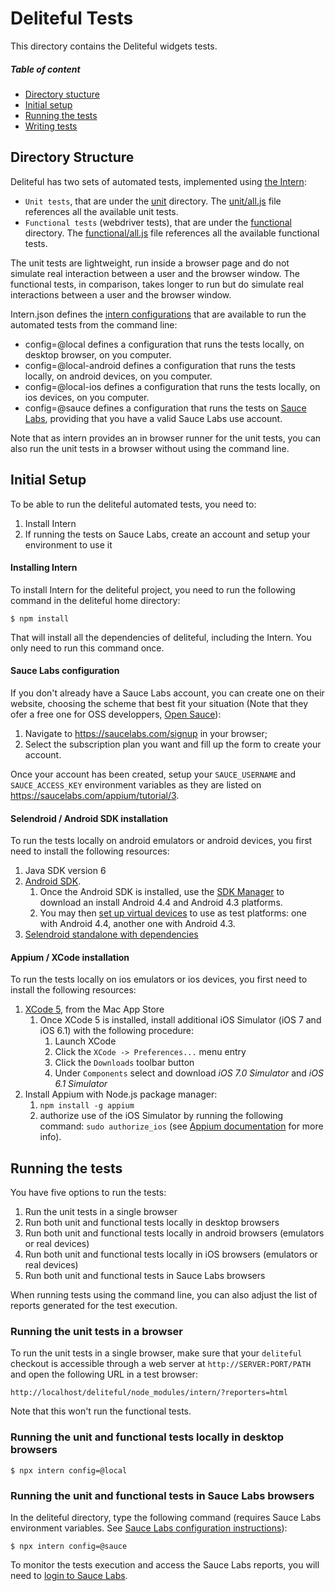 # Deliteful Tests

This directory contains the Deliteful widgets tests.

##### Table of content

- [Directory stucture](#directory-structure)
- [Initial setup](#initial-setup)
- [Running the tests](#running-the-tests)
- [Writing tests](#writing-tests)

## Directory Structure

Deliteful has two sets of automated tests, implemented using [the Intern](https://github.com/theintern/intern):

- `Unit tests`, that are under the [unit](./unit) directory. The [unit/all.js](./unit/all.js) file references all the available unit tests.
- `Functional tests` (webdriver tests), that are under the [functional](./functional) directory. The [functional/all.js](./functional/all.js) file references all the available functional tests. 

The unit tests are lightweight, run inside a browser page and do not simulate real interaction between a user and the browser window.
The functional tests, in comparison, takes longer to run but do simulate real interactions between a user and the browser window.

Intern.json defines the  [intern configurations](https://github.com/theintern/intern/wiki/Configuring-Intern) that are available to run the automated tests from the command line:
- config=@local defines a configuration that runs the tests locally, on desktop browser, on you computer.
- config=@local-android defines a configuration that runs the tests locally, on android devices, on you computer.
- config=@local-ios defines a configuration that runs the tests locally, on ios devices, on you computer.
- config=@sauce defines a configuration that runs the tests on [Sauce Labs](https://saucelabs.com/), providing that you have a valid Sauce Labs use account.

Note that as intern provides an in browser runner for the unit tests, you can also run the unit tests in a browser without using the command line.

## Initial Setup

To be able to run the deliteful automated tests, you need to:

1. Install Intern
1. If running the tests on Sauce Labs, create an account and setup your environment to use it

#### Installing Intern

To install Intern for the deliteful project, you need to run the following command in the deliteful home directory:

```
$ npm install
```

That will install all the dependencies of deliteful, including the Intern. You only need to run this command once.

#### Sauce Labs configuration

If you don't already have a Sauce Labs account, you can create one on their website, choosing the scheme that best fit your situation (Note that they ofer a free one for OSS developpers, [Open Sauce](https://saucelabs.com/opensauce)):

1. Navigate to https://saucelabs.com/signup in your browser;
2. Select the subscription plan you want and fill up the form to create your account.

Once your account has been created, setup your `SAUCE_USERNAME` and `SAUCE_ACCESS_KEY` environment variables as they are listed
on https://saucelabs.com/appium/tutorial/3.

#### Selendroid / Android SDK installation

To run the tests locally on android emulators or android devices, you first need to install the following resources:

1. Java SDK version 6
1. [Android SDK](http://developer.android.com/sdk/index.html).
    1. Once the Android SDK is installed, use the [SDK Manager](http://developer.android.com/tools/help/sdk-manager.html) to download an install Android 4.4 and Android 4.3 platforms.
    1. You may then [set up virtual devices](http://developer.android.com/tools/devices/managing-avds.html) to use as test platforms: one with Android 4.4, another one with Android 4.3.
1. [Selendroid standalone with dependencies](http://selendroid.io)

#### Appium / XCode installation

To run the tests locally on ios emulators or ios devices, you first need to install the following resources:

1. [XCode 5](https://itunes.apple.com/us/app/xcode/id497799835?mt=12), from the Mac App Store
    1. Once XCode 5 is installed, install additional iOS Simulator (iOS 7 and iOS 6.1) with the following procedure:
        1. Launch XCode
        1. Click the `XCode -> Preferences...` menu entry
        1. Click the `Downloads` toolbar button
        1. Under `Components` select and download _iOS 7.0 Simulator_ and _iOS 6.1 Simulator_
1. Install Appium with Node.js package manager:
    1. `npm install -g appium`
    1. authorize use of the iOS Simulator by running the following command: `sudo authorize_ios` (see [Appium documentation](http://appium.io/slate/en/v1.0.0/#system-setup-(ios)) for more info).

## Running the tests

You have five options to run the tests:

1. Run the unit tests in a single browser
1. Run both unit and functional tests locally in desktop browsers
1. Run both unit and functional tests locally in android browsers (emulators or real devices)
1. Run both unit and functional tests locally in iOS browsers (emulators or real devices)
1. Run both unit and functional tests in Sauce Labs browsers

When running tests using the command line, you can also adjust the list of reports generated for the test execution.

### Running the unit tests in a browser

To run the unit tests in a single browser, make sure that your `deliteful` checkout is accessible
through a web server at `http://SERVER:PORT/PATH` and open the following URL in a test browser:

```
http://localhost/deliteful/node_modules/intern/?reporters=html
```


Note that this won't run the functional tests.

### Running the unit and functional tests locally in desktop browsers

```
$ npx intern config=@local
```


### Running the unit and functional tests in Sauce Labs browsers

In the deliteful directory, type the following command (requires Sauce Labs environment variables. See [Sauce Labs configuration instructions](#sauce-labs-configuration)):

```
$ npx intern config=@sauce
```

To monitor the tests execution and access the Sauce Labs reports, you will need to [login to Sauce Labs](https://saucelabs.com/login). 

